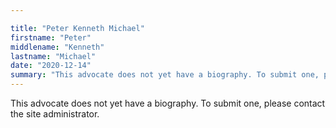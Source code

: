 ```yaml
---

title: "Peter Kenneth Michael"
firstname: "Peter"
middlename: "Kenneth"
lastname: "Michael"
date: "2020-12-14"
summary: "This advocate does not yet have a biography. To submit one, please contact the site administrator."
---
```

This advocate does not yet have a biography. To submit one, please contact the site administrator.

